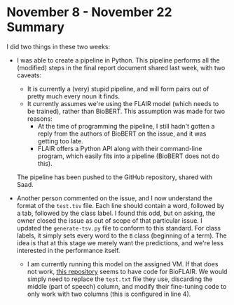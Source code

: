 # November 8 - November 22 Summary

I did two things in these two weeks:

* I was able to create a pipeline in Python. This pipeline performs all the (modified) steps in the final report document shared last week, with two caveats:

    * It is currently a (very) stupid pipeline, and will form pairs out of pretty much every noun it finds.
    * It currently assumes we're using the FLAIR model (which needs to be trained), rather than BioBERT. This assumption was made for two reasons:
        * At the time of programming the pipeline, I still hadn't gotten a reply from the authors of BioBERT on the issue, and it was getting too late.
        * FLAIR offers a Python API along with their command-line program, which easily fits into a pipeline (BioBERT does not do this).

    The pipeline has been pushed to the GitHub repository, shared with Saad.

* Another person commented on the issue, and I now understand the format of the `test.tsv` file. Each line should contain a word, followed by a tab, followed by the class label. I found this odd, but on asking, the owner closed the issue as out of scope of that particular issue. I updated the `generate-tsv.py` file to conform to this standard. For class labels, it simply sets every word to the `B` class (beginning of a term). The idea is that at this stage we merely want the predictions, and we're less interested in the performance itself.

    * I am currently running this model on the assigned VM. If that does not work, [this repository](https://github.com/shreyashub/BioFLAIR/blob/master/fine_tune.py) seems to have code for BioFLAIR. We would simply need to replace the `test.txt` file they use, discarding the middle (part of speech) column, and modify their fine-tuning code to only work with two columns (this is configured in line 4).
